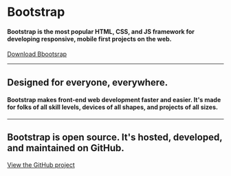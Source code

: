 # Bootstrap
#### Bootstrap is the most popular HTML, CSS, and JS framework for developing responsive, mobile first projects on the web.

[Download Bbootsrap](http://getbootstrap.com/getting-started#download)

***

## Designed for everyone, everywhere.

#### Bootstrap makes front-end web development faster and easier. It's made for folks of all skill levels, devices of all shapes, and projects of all sizes.

***

## Bootstrap is open source. It's hosted, developed, and maintained on GitHub.

[View the GitHub project](https://github.com/twbs/bootstrap)